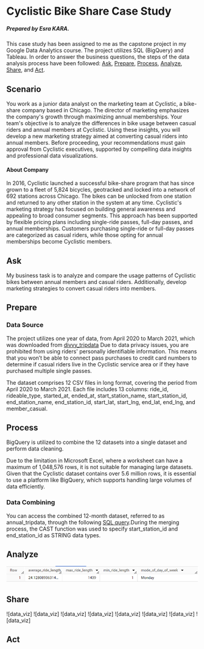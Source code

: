 # Cyclistic Bike Share Case Study
##### Prepared by Esra KARA.
This case study has been assigned to me as the capstone project in my Google Data Analytics course. The project utilizes SQL (BigQuery) and Tableau.
In order to answer the business questions, the steps of the data analysis process have been followed: [Ask](https://github.com/esrakara5/the-Cyclistic-bike-case-study/blob/main/README.md#Ask), [Prepare](https://github.com/esrakara5/the-Cyclistic-bike-case-study/blob/main/README.md#Prepare), [Process](https://github.com/esrakara5/the-Cyclistic-bike-case-study/blob/main/README.md#Process), [Analyze](https://github.com/esrakara5/the-Cyclistic-bike-case-study/blob/main/README.md#Analyze), [Share](https://github.com/esrakara5/the-Cyclistic-bike-case-study/blob/main/README.md#Share), and [Act](https://github.com/esrakara5/the-Cyclistic-bike-case-study/blob/main/README.md#Act).
## Scenario
You work as a junior data analyst on the marketing team at Cyclistic, a bike-share company based in Chicago. The director of marketing emphasizes the company's growth through maximizing annual memberships. Your team's objective is to analyze the differences in bike usage between casual riders and annual members at Cyclistic. Using these insights, you will develop a new marketing strategy aimed at converting casual riders into annual members. Before proceeding, your recommendations must gain approval from Cyclistic executives, supported by compelling data insights and professional data visualizations.
#### About Company
In 2016, Cyclistic launched a successful bike-share program that has since grown to a fleet of 5,824 bicycles, geotracked and locked into a network of 692 stations across Chicago. The bikes can be unlocked from one station and returned to any other station in the system at any time. Cyclistic's marketing strategy has focused on building general awareness and appealing to broad consumer segments. This approach has been supported by flexible pricing plans including single-ride passes, full-day passes, and annual memberships. Customers purchasing single-ride or full-day passes are categorized as casual riders, while those opting for annual memberships become Cyclistic members.
## Ask
My business task is to analyze and compare the usage patterns of Cyclistic bikes between annual members and casual riders. Additionally, develop marketing strategies to convert casual riders into members.
## Prepare
### Data Source
The project utilizes one year of data, from April 2020 to March 2021, which was downloaded from [divvy_tripdata](https://divvy-tripdata.s3.amazonaws.com/index.html) Due to data privacy issues, you are prohibited from using riders' personally identifiable information. This means that you won’t be able to connect pass purchases to credit card numbers to determine if casual riders live in the Cyclistic service area or if they have purchased multiple single passes.


The dataset comprises 12 CSV files in long format, covering the period from April 2020 to March 2021. Each file includes 13 columns: ride_id, rideable_type, started_at, ended_at, start_station_name, start_station_id, end_station_name, end_station_id, start_lat, start_lng, end_lat, end_lng, and member_casual.

## Process
BigQuery is utilized to combine the 12 datasets into a single dataset and perform data cleaning.

Due to the limitation in Microsoft Excel, where a worksheet can have a maximum of 1,048,576 rows, it is not suitable for managing large datasets. Given that the Cyclistic dataset contains over 5.6 million rows, it is essential to use a platform like BigQuery, which supports handling large volumes of data efficiently.
### Data Combining
You can access the combined 12-month dataset, referred to as annual_tripdata, through the following [SQL query](https://github.com/esrakara5/the-Cyclistic-bike-case-study/blob/main/Data_combining.sql).During the merging process, the CAST function was used to specify start_station_id and end_station_id as STRING data types.
## Analyze
![data_viz](https://github.com/esrakara5/the-Cyclistic-bike-case-study/blob/main/Visualizations/agg_func.png)
## Share
![data_viz]
![data_viz]
![data_viz]
![data_viz]
![data_viz]
![data_viz]
![data_viz]
![data_viz]

## Act
